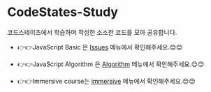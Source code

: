 # CodeStates-Study
코드스테이츠에서 학습하며 작성한 소소한 코드를 모아 공유합니다.  

* 👉👉JavaScript Basic 은 [Issues] 메뉴에서 확인해주세요.😊😊

[Issues]: https://github.com/jangwonyoon/Codestates-study/issues

* 👉👉JavaScript Algorithm 은 [Algorithm] 메뉴에서 확인해주세요.😊😊

[Algorithm]: https://github.com/jangwonyoon/CodeStates-Study/tree/master/_Algorithm

* 👉👉Immersive course는 [immersive] 메뉴에서 확인해주세요.😊😊

[immersive]: https://github.com/jangwonyoon/CodeStates-Study/tree/master/Immersive
